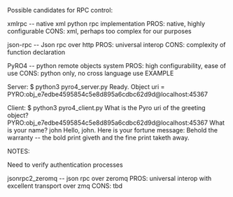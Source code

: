Possible candidates for RPC control:

xmlrpc  --  native xml python rpc implementation
PROS: native, highly configurable
CONS: xml, perhaps too complex for our purposes

json-rpc  --  Json rpc over http
PROS: universal interop
CONS: complexity of function declaration





PyRO4  --  python remote objects system
PROS: high configurability, ease of use
CONS: python only, no cross language use
EXAMPLE

Server:
$ python3 pyro4_server.py Ready. Object uri = PYRO:obj_e7edbe4595854c5e8d895a6cdbc62d9d@localhost:45367


Client:
$ python3 pyro4_client.py What is the Pyro uri of the greeting object? PYRO:obj_e7edbe4595854c5e8d895a6cdbc62d9d@localhost:45367
What is your name? john
Hello, john. Here is your fortune message:
Behold the warranty -- the bold print giveth and the fine print taketh away.

NOTES:

Need to verify authentication processes





jsonrpc2_zeromq --  json rpc over zeromq
PROS: universal interop with excellent transport over zmq
CONS: tbd
